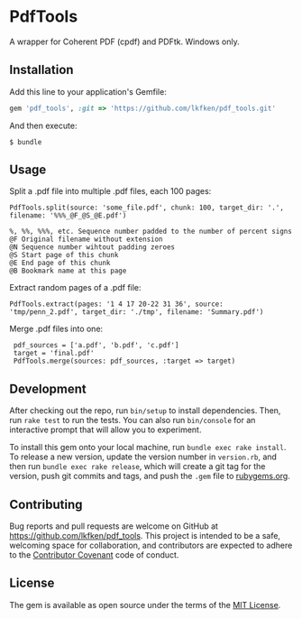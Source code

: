 # PdfTools

A wrapper for Coherent PDF (cpdf) and PDFtk. Windows only.

## Installation

Add this line to your application's Gemfile:

```ruby
gem 'pdf_tools', :git => 'https://github.com/lkfken/pdf_tools.git'
```

And then execute:

    $ bundle

## Usage

Split a .pdf file into multiple .pdf files, each 100 pages:

    PdfTools.split(source: 'some_file.pdf', chunk: 100, target_dir: '.', filename: '%%%_@F_@S_@E.pdf')

    %, %%, %%%, etc. Sequence number padded to the number of percent signs
    @F Original filename without extension
    @N Sequence number wihtout padding zeroes
    @S Start page of this chunk
    @E End page of this chunk
    @B Bookmark name at this page
    
Extract random pages of a .pdf file:

    PdfTools.extract(pages: '1 4 17 20-22 31 36', source: 'tmp/penn_2.pdf', target_dir: './tmp', filename: 'Summary.pdf')
   
Merge .pdf files into one:

     pdf_sources = ['a.pdf', 'b.pdf', 'c.pdf']
     target = 'final.pdf'
     PdfTools.merge(sources: pdf_sources, :target => target)
     
## Development

After checking out the repo, run `bin/setup` to install dependencies. Then, run `rake test` to run the tests. You can also run `bin/console` for an interactive prompt that will allow you to experiment.

To install this gem onto your local machine, run `bundle exec rake install`. To release a new version, update the version number in `version.rb`, and then run `bundle exec rake release`, which will create a git tag for the version, push git commits and tags, and push the `.gem` file to [rubygems.org](https://rubygems.org).

## Contributing

Bug reports and pull requests are welcome on GitHub at https://github.com/lkfken/pdf_tools. This project is intended to be a safe, welcoming space for collaboration, and contributors are expected to adhere to the [Contributor Covenant](http://contributor-covenant.org) code of conduct.


## License

The gem is available as open source under the terms of the [MIT License](http://opensource.org/licenses/MIT).

